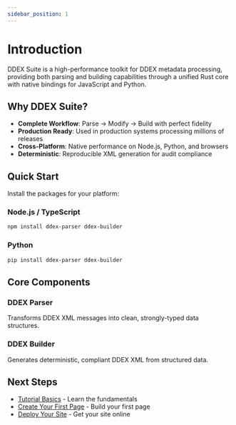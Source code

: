 ```yaml
---
sidebar_position: 1
---
```


# Introduction

DDEX Suite is a high-performance toolkit for DDEX metadata processing, providing both parsing and building capabilities through a unified Rust core with native bindings for JavaScript and Python.

## Why DDEX Suite?

- **Complete Workflow**: Parse → Modify → Build with perfect fidelity
- **Production Ready**: Used in production systems processing millions of releases
- **Cross-Platform**: Native performance on Node.js, Python, and browsers
- **Deterministic**: Reproducible XML generation for audit compliance

## Quick Start

Install the packages for your platform:

### Node.js / TypeScript

```bash
npm install ddex-parser ddex-builder
```

### Python

```bash
pip install ddex-parser ddex-builder
```

## Core Components

### DDEX Parser
Transforms DDEX XML messages into clean, strongly-typed data structures.

### DDEX Builder
Generates deterministic, compliant DDEX XML from structured data.

## Next Steps

- [Tutorial Basics](./tutorial-basics/create-a-document) - Learn the fundamentals
- [Create Your First Page](./tutorial-basics/create-a-page) - Build your first page
- [Deploy Your Site](./tutorial-basics/deploy-your-site) - Get your site online
